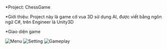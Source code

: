 *Project: ChessGame

*Giới thiệu:
	Project này là game cờ vua 3D sử dụng AI, được viết bằng ngôn ngữ C#, trên Engineer là Unity3D

*Giao diện game

![Menu](https://www.dropbox.com/s/nhzwdayhbbb4fzh/Capture.PNG?dl=0)
![Setting](https://drive.google.com/file/d/1bvh7LiGZr6AdnLZNCumclOGDQepF4QRK/view?usp=sharing)
![Gameplay](https://drive.google.com/file/d/1Z4dY5JmvOmQNqzGbbdk6D96qORk-aire/view?usp=sharing)

